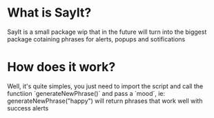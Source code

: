 # What is SayIt?
SayIt is a small package wip that in the future will turn into the biggest package cotaining phrases for alerts, popups and sotifications

# How does it work?

Well, it's quite simples, you just need to import the script and call the functiion ´generateNewPhrase()´ and pass a ´mood´, ie: generateNewPhrase("happy") will return phrases that work well with success alerts